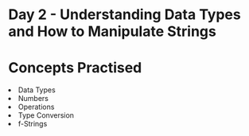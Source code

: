 # Day 2 - Understanding Data Types and How to Manipulate Strings

# Concepts Practised
<li> Data Types </li>
<li> Numbers </li>
<li> Operations </li>
<li> Type Conversion</li>
<li> f-Strings </li>
